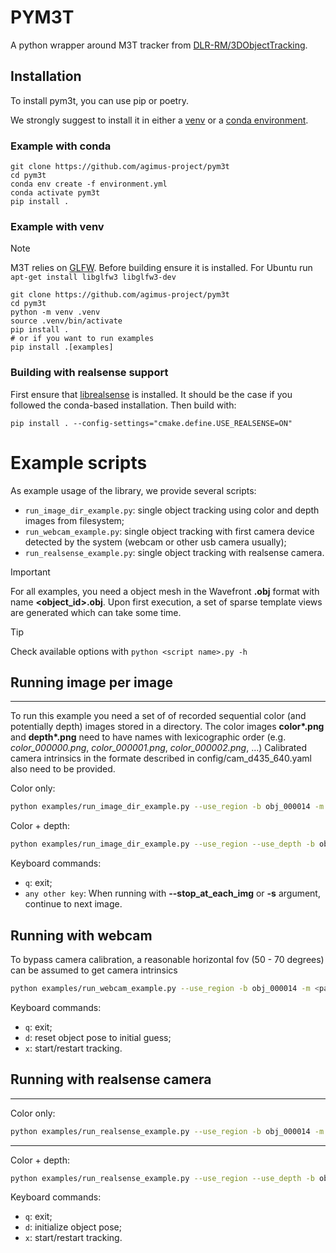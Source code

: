 # PYM3T

A python wrapper around M3T tracker from [DLR-RM/3DObjectTracking](https://github.com/DLR-RM/3DObjectTracking/tree/master).

## Installation

To install pym3t, you can use pip or poetry.

We strongly suggest to install it in either a
[venv](https://docs.python.org/fr/3/library/venv.html) or a
[conda environment](https://conda.io/projects/conda/en/latest/user-guide/tasks/manage-environments.html).

### Example with conda

```
git clone https://github.com/agimus-project/pym3t
cd pym3t
conda env create -f environment.yml
conda activate pym3t
pip install .
```

### Example with venv

> [!NOTE]
> M3T relies on [GLFW](https://www.glfw.org/). Before building ensure it is installed.
> For Ubuntu run `apt-get install libglfw3 libglfw3-dev`

```
git clone https://github.com/agimus-project/pym3t
cd pym3t
python -m venv .venv
source .venv/bin/activate
pip install .
# or if you want to run examples
pip install .[examples]
```

### Building with realsense support
First ensure that [librealsense](https://github.com/IntelRealSense/librealsense) is installed. It should be the case if you followed the conda-based installation. Then build with:

`pip install . --config-settings="cmake.define.USE_REALSENSE=ON"`

# Example scripts
As example usage of the library, we provide several scripts: 
* `run_image_dir_example.py`: single object tracking using color and depth images from filesystem;
* `run_webcam_example.py`: single object tracking with first camera device detected by the system (webcam or other usb camera usually);
* `run_realsense_example.py`: single object tracking with realsense camera.

> [!IMPORTANT]
> For all examples, you need a object mesh in the Wavefront **.obj** format with name **<object_id>.obj**. Upon first execution, a set of sparse template views are generated which can take some time.

> [!TIP]
> Check available options with `python <script name>.py -h`

## Running image per image  
----
To run this example you need a set of of recorded sequential color (and potentially depth) images stored in a directory.
The color images **color\*.png** and **depth\*.png** need to have names with lexicographic order (e.g. *color_000000.png*, *color_000001.png*, *color_000002.png*, ...)
Calibrated camera intrinsics in the formate described in config/cam_d435_640.yaml also need to be provided.

Color only:   
``` bash
python examples/run_image_dir_example.py --use_region -b obj_000014 -m <path/to/obj/dir> -i <path/to/image/dir> -c config/cam_d435_640.yaml --stop_at_each_img
```

Color + depth:   
``` bash
python examples/run_image_dir_example.py --use_region --use_depth -b obj_000014 -m <path/to/obj/dir> -i <path/to/image/dir> -c config/cam_d435_640.yaml --stop_at_each_img
```

Keyboard commands:
- `q`: exit;
- `any other key`: When running with **--stop_at_each_img** or **-s** argument, continue to next image.

## Running with webcam
To bypass camera calibration, a reasonable horizontal fov (50 - 70 degrees) can be assumed to get camera intrinsics
``` bash
python examples/run_webcam_example.py --use_region -b obj_000014 -m <path/to/obj/dir>
```

Keyboard commands:
- `q`: exit;
- `d`: reset object pose to initial guess;
- `x`: start/restart tracking.

## Running with realsense camera
----
Color only:   
```bash
python examples/run_realsense_example.py --use_region -b obj_000014 -m <path/to/obj/dir>
```

----

Color + depth:   
```bash
python examples/run_realsense_example.py --use_region --use_depth -b obj_000014 -m <path/to/obj/dir>
```

Keyboard commands:
- `q`: exit;
- `d`: initialize object pose;
- `x`: start/restart tracking.

